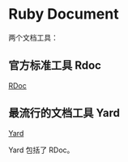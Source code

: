 # Ruby Document

两个文档工具：

## 官方标准工具 Rdoc

[RDoc](https://github.com/ruby/rdoc)


## 最流行的文档工具 Yard

[Yard](https://github.com/lsegal/yard)

Yard 包括了 RDoc。



